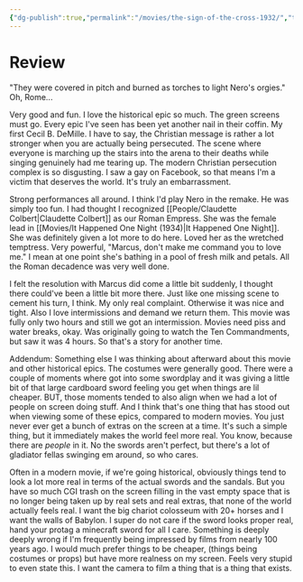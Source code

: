 ```yaml
---
{"dg-publish":true,"permalink":"/movies/the-sign-of-the-cross-1932/","tags":["movies"],"created":"2025-04-23","updated":"2025-04-25"}
---
```



# Review

"They were covered in pitch and burned as torches to light Nero's orgies." Oh, Rome...

Very good and fun. I love the historical epic so much. The green screens must go. Every epic I've  seen has been yet another nail in their coffin. My first Cecil B. DeMille. I have to say, the Christian message is rather a lot stronger when you are actually being persecuted. The scene where everyone is marching up the stairs into the arena to their deaths while singing genuinely had me tearing up. The modern Christian persecution complex is so disgusting. I saw a gay on Facebook, so that means I'm a victim that deserves the world. It's truly an embarrassment.

Strong performances all around. I think I'd play Nero in the remake. He was simply too fun. I had thought I recognized [[People/Claudette Colbert\|Claudette Colbert]] as our Roman Empress. She was the female lead in [[Movies/It Happened One Night (1934)\|It Happened One Night]]. She was definitely given a lot more to do here. Loved her as the wretched temptress. Very powerful, "Marcus, don't make me command you to love me." I mean at one point she's bathing in a pool of fresh milk and petals. All the Roman decadence was very well done.

I felt the resolution with Marcus did come a little bit suddenly, I thought there could've been a little bit more there. Just like one missing scene to cement his turn, I think. My only real complaint. Otherwise it was nice and tight. Also I love intermissions and demand we return them. This movie was fully only two hours and still we got an intermission. Movies need piss and water breaks, okay. Was originally going to watch the Ten Commandments, but saw it was 4 hours. So that's a story for another time.

Addendum: Something else I was thinking about afterward about this movie and other historical epics. The costumes were generally good. There were a couple of moments where got into some swordplay and it was giving a little bit of that large cardboard sword feeling you get when things are lil cheaper. BUT, those moments tended to also align when we had a lot of people on screen doing stuff. And I think that's one thing that has stood out when viewing some of these epics, compared to modern movies. You just never ever get a bunch of extras on the screen at a time. It's such a simple thing, but it immediately makes the world feel more real. You know, because there are *people* in it. No the swords aren't perfect, but there's a lot of gladiator fellas swinging em around, so who cares.

Often in a modern movie, if we're going historical, obviously things tend to look a lot more real in terms of the actual swords and the sandals. But you have so much CGI trash on the screen filling in the vast empty space that is no longer being taken up by real sets and real extras, that none of the world actually feels real. I want the big chariot colosseum with 20+ horses and I want the walls of Babylon. I super do not care if the sword looks proper real, hand your protag a minecraft sword for all I care. Something is deeply deeply wrong if I'm frequently being impressed by films from nearly 100 years ago. I would much prefer things to be cheaper, (things being costumes or props) but have more realness on my screen. Feels very stupid to even state this. I want the camera to film a thing that is a thing that exists.
